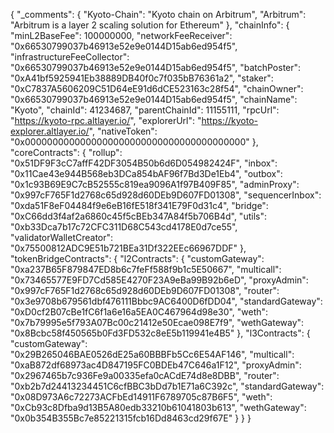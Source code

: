 {
    "_comments": {
        "Kyoto-Chain": "Kyoto chain on Arbitrum",
        "Arbitrum": "Arbitrum is a layer 2 scaling solution for Ethereum"
    },
    "chainInfo": {
        "minL2BaseFee": 100000000,
        "networkFeeReceiver": "0x66530799037b46913e52e9e0144D15ab6ed954f5",
        "infrastructureFeeCollector": "0x66530799037b46913e52e9e0144D15ab6ed954f5",
        "batchPoster": "0xA41bf5925941Eb38889DB40f0c7f035bB76361a2",
        "staker": "0xC7837A5606209C51D64eE91d6dCE523163c28f54",
        "chainOwner": "0x66530799037b46913e52e9e0144D15ab6ed954f5",
        "chainName": "Kyoto",
        "chainId": 41234687,
        "parentChainId": 11155111,
        "rpcUrl": "https://kyoto-rpc.altlayer.io/",
        "explorerUrl": "https://kyoto-explorer.altlayer.io/",
        "nativeToken": "0x0000000000000000000000000000000000000000"
    },
    "coreContracts": {
        "rollup": "0x51DF9F3cC7affF42DF3054B50b6d6D054982424F",
        "inbox": "0x11Cae43e944B568eb3DCa854bAF96f7Bd3De1Eb4",
        "outbox": "0x1c93B69E9C7cB52555c819ea9096A1f97B409F85",
        "adminProxy": "0x997cF765F1d2768c65d928d60DEb9D607FD01308",
        "sequencerInbox": "0xda51F8eF04484f9e6eB16fE518f341E79F0d31c4",
        "bridge": "0xC66dd3f4af2a6860c45f5cBEb347A84f5b706B4d",
        "utils": "0xb33Dca7b17c72CFC311D68C543cd4178E0d7ce55",
        "validatorWalletCreator": "0x75500812ADC9E51b721BEa31Df322EEc66967DDF"
    },
    "tokenBridgeContracts": {
        "l2Contracts": {
            "customGateway": "0xa237B65F879847ED8b6c7feFf588f9b1c5E50667",
            "multicall": "0x73465577E9FD7Cd585E4270F23A9eBa99B92b6eD",
            "proxyAdmin": "0x997cF765F1d2768c65d928d60DEb9D607FD01308",
            "router": "0x3e9708b679561dbf476111Bbbc9AC6400D6fDD04",
            "standardGateway": "0xD0cf2B07cBe1fC6f1a6e16a5EA0C467964d98e30",
            "weth": "0x7b79995e5f793A07Bc00c21412e50Ecae098E7f9",
            "wethGateway": "0x8Bcbc58f450565b0Fd3FD532c8eE5b119941e4B5"
        },
        "l3Contracts": {
            "customGateway": "0x29B265046BAE0526dE25a60BBBFb5Cc6E54AF146",
            "multicall": "0xaB872df68973ac4D847195FC0BDEb47C646a1F12",
            "proxyAdmin": "0x2967465b7c936Fe9a00335efa0cACdE74d8e8DBB",
            "router": "0xb2b7d24413234451C6cfBBC3bDd7b1E71a6C392c",
            "standardGateway": "0x08D973A6c72273ACFbEd14911F6789705c87B6F5",
            "weth": "0xCb93c8Dfba9d13B5A80edb33210b61041803b613",
            "wethGateway": "0x0b354B355Bc7e85221315fcb16Dd8463cd29f67E"
        }
    }
}
